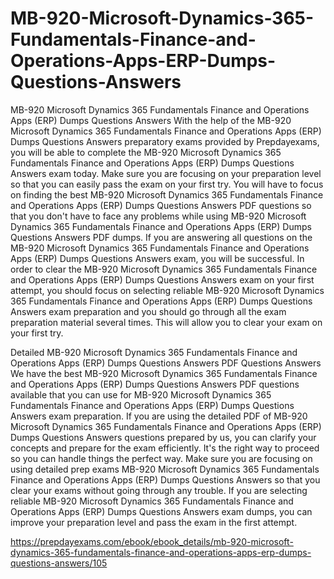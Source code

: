# MB-920-Microsoft-Dynamics-365-Fundamentals-Finance-and-Operations-Apps-ERP-Dumps-Questions-Answers

MB-920 Microsoft Dynamics 365 Fundamentals Finance and Operations Apps (ERP) Dumps Questions Answers
With the help of the MB-920 Microsoft Dynamics 365 Fundamentals Finance and Operations Apps (ERP) Dumps Questions Answers preparatory exams provided by Prepdayexams, you will be able to complete the MB-920 Microsoft Dynamics 365 Fundamentals Finance and Operations Apps (ERP) Dumps Questions Answers exam today. Make sure you are focusing on your preparation level so that you can easily pass the exam on your first try. You will have to focus on finding the best MB-920 Microsoft Dynamics 365 Fundamentals Finance and Operations Apps (ERP) Dumps Questions Answers PDF questions so that you don't have to face any problems while using MB-920 Microsoft Dynamics 365 Fundamentals Finance and Operations Apps (ERP) Dumps Questions Answers PDF dumps. If you are answering all questions on the MB-920 Microsoft Dynamics 365 Fundamentals Finance and Operations Apps (ERP) Dumps Questions Answers exam, you will be successful. In order to clear the MB-920 Microsoft Dynamics 365 Fundamentals Finance and Operations Apps (ERP) Dumps Questions Answers exam on your first attempt, you should focus on selecting reliable MB-920 Microsoft Dynamics 365 Fundamentals Finance and Operations Apps (ERP) Dumps Questions Answers exam preparation and you should go through all the exam preparation material several times. This will allow you to clear your exam on your first try.

Detailed MB-920 Microsoft Dynamics 365 Fundamentals Finance and Operations Apps (ERP) Dumps Questions Answers PDF Questions Answers
We have the best MB-920 Microsoft Dynamics 365 Fundamentals Finance and Operations Apps (ERP) Dumps Questions Answers PDF questions available that you can use for MB-920 Microsoft Dynamics 365 Fundamentals Finance and Operations Apps (ERP) Dumps Questions Answers exam preparation. If you are using the detailed PDF of MB-920 Microsoft Dynamics 365 Fundamentals Finance and Operations Apps (ERP) Dumps Questions Answers questions prepared by us, you can clarify your concepts and prepare for the exam efficiently. It's the right way to proceed so you can handle things the perfect way. Make sure you are focusing on using detailed prep exams MB-920 Microsoft Dynamics 365 Fundamentals Finance and Operations Apps (ERP) Dumps Questions Answers so that you clear your exams without going through any trouble. If you are selecting reliable MB-920 Microsoft Dynamics 365 Fundamentals Finance and Operations Apps (ERP) Dumps Questions Answers exam dumps, you can improve your preparation level and pass the exam in the first attempt.

https://prepdayexams.com/ebook/ebook_details/mb-920-microsoft-dynamics-365-fundamentals-finance-and-operations-apps-erp-dumps-questions-answers/105
